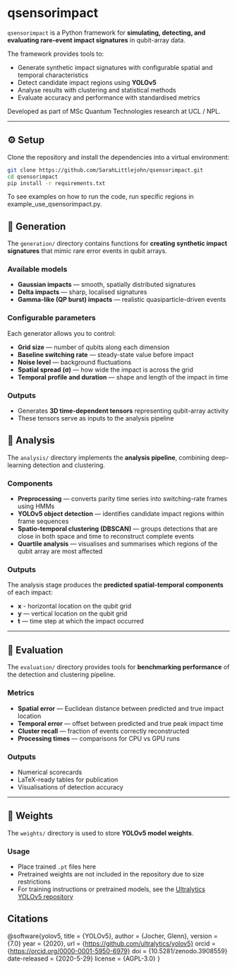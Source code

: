 # qsensorimpact

`qsensorimpact` is a Python framework for **simulating, detecting, and evaluating rare-event impact signatures** in qubit-array data.  

The framework provides tools to:
- Generate synthetic impact signatures with configurable spatial and temporal characteristics  
- Detect candidate impact regions using **YOLOv5**  
- Analyse results with clustering and statistical methods  
- Evaluate accuracy and performance with standardised metrics  

Developed as part of MSc Quantum Technologies research at UCL / NPL.

---

## ⚙️ Setup

Clone the repository and install the dependencies into a virtual environment:

```bash
git clone https://github.com/SarahLittlejohn/qsensorimpact.git
cd qsensorimpact
pip install -r requirements.txt
```
To see examples on how to run the code, run specific regions in example_use_qsensorimpact.py.

## 📂 Generation

The `generation/` directory contains functions for **creating synthetic impact signatures** that mimic rare error events in qubit arrays.  

### Available models
- **Gaussian impacts** — smooth, spatially distributed signatures  
- **Delta impacts** — sharp, localised signatures  
- **Gamma-like (QP burst) impacts** — realistic quasiparticle-driven events  

### Configurable parameters
Each generator allows you to control:
- **Grid size** — number of qubits along each dimension  
- **Baseline switching rate** — steady-state value before impact  
- **Noise level** — background fluctuations  
- **Spatial spread (σ)** — how wide the impact is across the grid  
- **Temporal profile and duration** — shape and length of the impact in time  

### Outputs
- Generates **3D time-dependent tensors** representing qubit-array activity  
- These tensors serve as inputs to the analysis pipeline  

## 📂 Analysis

The `analysis/` directory implements the **analysis pipeline**, combining deep-learning detection and clustering.  

### Components
- **Preprocessing** — converts parity time series into switching-rate frames using HMMs  
- **YOLOv5 object detection** — identifies candidate impact regions within frame sequences  
- **Spatio-temporal clustering (DBSCAN)** — groups detections that are close in both space and time to reconstruct complete events  
- **Quartile analysis** — visualises and summarises which regions of the qubit array are most affected  

### Outputs
The analysis stage produces the **predicted spatial-temporal components** of each impact:
- **x** - horizontal location on the qubit grid  
- **y** — vertical location on the qubit grid  
- **t** — time step at which the impact occurred  

---

## 📂 Evaluation

The `evaluation/` directory provides tools for **benchmarking performance** of the detection and clustering pipeline.  

### Metrics
- **Spatial error** — Euclidean distance between predicted and true impact location  
- **Temporal error** — offset between predicted and true peak impact time  
- **Cluster recall** — fraction of events correctly reconstructed  
- **Processing times** — comparisons for CPU vs GPU runs  

### Outputs
- Numerical scorecards  
- LaTeX-ready tables for publication  
- Visualisations of detection accuracy  

---

## 📂 Weights

The `weights/` directory is used to store **YOLOv5 model weights**.  

### Usage
- Place trained `.pt` files here  
- Pretrained weights are not included in the repository due to size restrictions  
- For training instructions or pretrained models, see the [Ultralytics YOLOv5 repository](https://github.com/ultralytics/yolov5)  


## Citations
@software{yolov5,
  title         = {YOLOv5},
  author        = {Jocher, Glenn},
  version       = {7.0}
  year          = {2020},
  url           = {https://github.com/ultralytics/yolov5}
  orcid         = {https://orcid.org/0000-0001-5950-6979}
  doi           = {10.5281/zenodo.3908559}
  date-released = {2020-5-29}
  license       = {AGPL-3.0}
}
